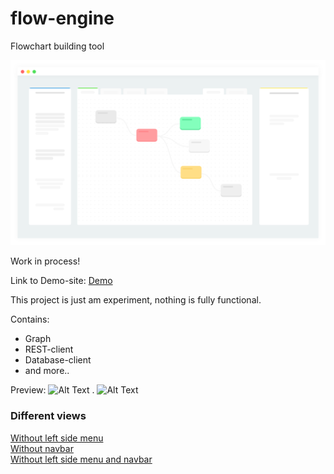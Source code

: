 # flow-engine
Flowchart building tool

<img src="https://raw.githubusercontent.com/nexriz/flow-engine/main/src/svg/restcli2.svg" alt="Alt Text" style="max-width:100%;">

Work in process!

Link to Demo-site:
<a href="http://rest-client.surge.sh/">Demo</a>


This project is just am experiment, nothing is fully functional.

Contains:
  - Graph
  - REST-client
  - Database-client
  - and more..






Preview:
<img src="https://i.imgur.com/FcMSjV4.png" alt="Alt Text" style="max-width:100%;">
.
<img src="https://i.imgur.com/iEkl8QV.png" alt="Alt Text" style="max-width:100%;">



### Different views

<a href="http://rest-client.surge.sh/?sidenone">Without left side menu</a> <br/>
<a href="http://rest-client.surge.sh/?blank">Without navbar</a> <br/>
<a href="http://rest-client.surge.sh/?sidenone&blank">Without left side menu and navbar</a> <br/>




